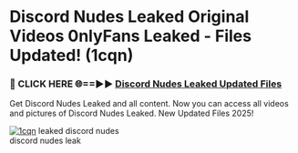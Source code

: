 # Discord Nudes Leaked Original Videos 0nlyFans Leaked - Files Updated! (1cqn)

<h3>🔴 CLICK HERE 🌐==►► <a href="https://tinyurl.com/5h6xmrr3" rel="nofollow">Discord Nudes Leaked Updated Files</a></h3>

Get Discord Nudes Leaked and all content. Now you can access all videos and pictures of Discord Nudes Leaked. New Updated Files 2025!

[![1cqn](https://i.imgur.com/KVD873Z.gif)](https://tinyurl.com/5h6xmrr3)
leaked discord nudes<br>
discord nudes leak